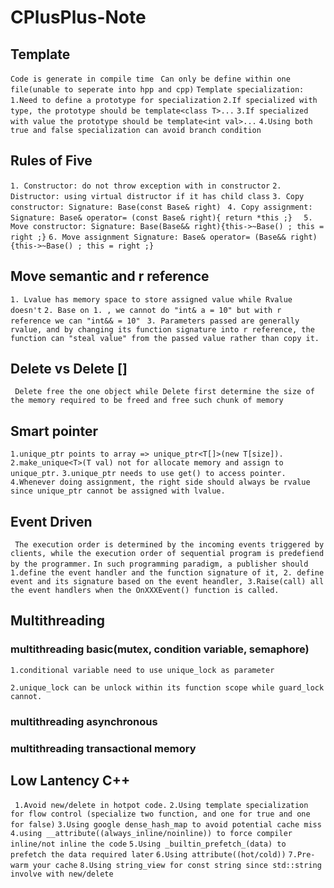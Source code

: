 # CPlusPlus-Note

## Template
```Code is generate in compile time ```
```Can only be define within one file(unable to seperate into hpp and cpp)```
```Template specialization: ```
```1.Need to define a prototype for specialization```
```2.If specialized with type, the prototype should be template<class T>...```
```3.If specialized with value the prototype should be template<int val>...```
```4.Using both true and false specialization can avoid branch condition```


## Rules of Five
```1. Constructor: do not throw exception with in constructor```
```2. Distructor: using virtual distructor if it has child class```
```3. Copy constructor: Signature: Base(const Base& right) ```
```4. Copy assignment: Signature: Base& operator= (const Base& right){ return *this ;}  ```
```5. Move constructor: Signature: Base(Base&& right){this->~Base() ; this = right ;}```
```6. Move assignment Signature: Base& operator= (Base&& right){this->~Base() ; this = right ;}```

## Move semantic and r reference
``` 1. Lvalue has memory space to store assigned value while Rvalue doesn't ```
``` 2. Base on 1. , we cannot do "int& a = 10" but with r reference we can "int&& = 10" ```
``` 3. Parameters passed are generally rvalue, and by changing its function signature into r reference, the function can "steal value" from the passed value rather than copy it.```

## Delete vs Delete []

``` Delete free the one object while Delete first determine the size of the memory required to be freed and free such chunk of memory```

## Smart pointer
```1.unique_ptr points to array => unique_ptr<T[]>(new T[size]).```
```2.make_unique<T>(T val) not for allocate memory and assign to unique_ptr.```
```3.unique_ptr needs to use get() to access pointer.```
```4.Whenever doing assignment, the right side should always be rvalue since unique_ptr cannot be assigned with lvalue.```

## Event Driven
``` The execution order is determined by the incoming events triggered by clients, while the execution order of sequential program is predefiend by the programmer.```
``` In such programming paradigm, a publisher should 1.define the event handler and the function signature of it, 2. define event and its signature based on the event heandler, 3.Raise(call) all the event handlers when the OnXXXEvent() function is called. ```

## Multithreading

### multithreading basic(mutex, condition variable, semaphore)

```1.conditional variable need to use unique_lock as parameter```

```2.unique_lock can be unlock within its function scope while guard_lock cannot.```

### multithreading asynchronous

### multithreading transactional memory

## Low Lantency C++

``` 1.Avoid new/delete in hotpot code.```
```2.Using template specialization for flow control (specialize two function, and one for true and one for false)```
```3.Using google dense_hash_map to avoid potential cache miss```
```4.using __attribute((always_inline/noinline)) to force compiler inline/not inline the code```
```5.Using _builtin_prefetch_(data) to prefetch the data required later```
```6.Using attribute((hot/cold))```
```7.Pre-warm your cache```
```8.Using string_view for const string since std::string involve with new/delete```


